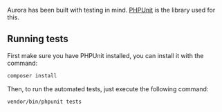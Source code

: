 Aurora has been built with testing in mind. [PHPUnit](https://phpunit.de) is the library used for this.

## Running tests

First make sure you have PHPUnit installed, you can install it with the command:

```bash
composer install
```

Then, to run the automated tests, just execute the following command:

```bash
vendor/bin/phpunit tests
```